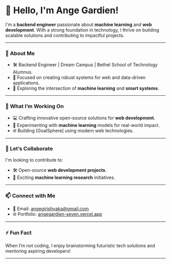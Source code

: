 # 👋 Hello, I'm Ange Gardien!

I'm a **backend engineer** passionate about **machine learning** and **web development**. With a strong foundation in technology, I thrive on building scalable solutions and contributing to impactful projects.

---

### 🌱 **About Me**
- 🛠️ Backend Engineer | Dream Campus | Bethel School of Technology Alumnus.
- 🎯 Focused on creating robust systems for web and data-driven applications.
- 🧠 Exploring the intersection of **machine learning** and **smart systems**.

---

### 🚀 **What I’m Working On**
- 💻 Crafting innovative open-source solutions for **web development**.
- 🤖 Experimenting with **machine learning** models for real-world impact.
- 🌐 Building [GoalSphere] using modern web technologies.

---

### 🤝 **Let’s Collaborate**
I'm looking to contribute to:
- 🛠️ Open-source **web development projects**.
- 🔬 Exciting **machine learning research** initiatives.

---

### 📫 **Connect with Me**
- 📧 Email: [angegirishyaka@gmail.com](mailto:angegirishyaka@gmail.com)
- 🌐 Portfolio: [angegardien-seven.vercel.app](https://angegardien-seven.vercel.app/)

---

### ⚡ **Fun Fact**
When I’m not coding, I enjoy brainstorming futuristic tech solutions and mentoring aspiring developers!

---

<!---
ange-gardien1/ange-gardien1 is a ✨ special ✨ repository because its `README.md` (this file) appears on your GitHub profile.
You can click the Preview link to take a look at your changes.
--->
